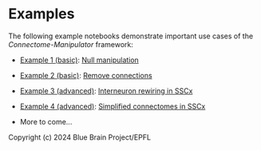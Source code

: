 # Examples

The following example notebooks demonstrate important use cases of the _Connectome-Manipulator_ framework:

- <u>Example 1 (basic)</u>: [Null manipulation](./null_manipulation/NullManipulationExample.ipynb)
- <u>Example 2 (basic)</u>: [Remove connections](./remove_connections/)
- <u>Example 3 (advanced)</u>: [Interneuron rewiring in SSCx](https://github.com/BlueBrain/sscx-connectome-manipulations)
- <u>Example 4 (advanced)</u>: [Simplified connectomes in SSCx](https://github.com/BlueBrain/sscx-connectome-manipulations)

- More to come...

Copyright (c) 2024 Blue Brain Project/EPFL
